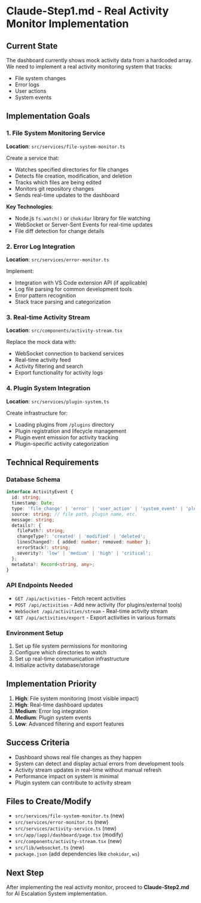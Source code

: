 # Claude-Step1.md - Real Activity Monitor Implementation

## Current State
The dashboard currently shows mock activity data from a hardcoded array. We need to implement a real activity monitoring system that tracks:
- File system changes
- Error logs
- User actions
- System events

## Implementation Goals

### 1. File System Monitoring Service
**Location**: `src/services/file-system-monitor.ts`

Create a service that:
- Watches specified directories for file changes
- Detects file creation, modification, and deletion
- Tracks which files are being edited
- Monitors git repository changes
- Sends real-time updates to the dashboard

**Key Technologies**:
- Node.js `fs.watch()` or `chokidar` library for file watching
- WebSocket or Server-Sent Events for real-time updates
- File diff detection for change details

### 2. Error Log Integration
**Location**: `src/services/error-monitor.ts`

Implement:
- Integration with VS Code extension API (if applicable)
- Log file parsing for common development tools
- Error pattern recognition
- Stack trace parsing and categorization

### 3. Real-time Activity Stream
**Location**: `src/components/activity-stream.tsx`

Replace the mock data with:
- WebSocket connection to backend services
- Real-time activity feed
- Activity filtering and search
- Export functionality for activity logs

### 4. Plugin System Integration
**Location**: `src/services/plugin-system.ts`

Create infrastructure for:
- Loading plugins from `/plugins` directory
- Plugin registration and lifecycle management
- Plugin event emission for activity tracking
- Plugin-specific activity categorization

## Technical Requirements

### Database Schema
```typescript
interface ActivityEvent {
  id: string;
  timestamp: Date;
  type: 'file_change' | 'error' | 'user_action' | 'system_event' | 'plugin_event';
  source: string; // file path, plugin name, etc.
  message: string;
  details?: {
    filePath?: string;
    changeType?: 'created' | 'modified' | 'deleted';
    linesChanged?: { added: number; removed: number };
    errorStack?: string;
    severity?: 'low' | 'medium' | 'high' | 'critical';
  };
  metadata?: Record<string, any>;
}
```

### API Endpoints Needed
- `GET /api/activities` - Fetch recent activities
- `POST /api/activities` - Add new activity (for plugins/external tools)
- `WebSocket /api/activities/stream` - Real-time activity stream
- `GET /api/activities/export` - Export activities in various formats

### Environment Setup
1. Set up file system permissions for monitoring
2. Configure which directories to watch
3. Set up real-time communication infrastructure
4. Initialize activity database/storage

## Implementation Priority
1. **High**: File system monitoring (most visible impact)
2. **High**: Real-time dashboard updates
3. **Medium**: Error log integration
4. **Medium**: Plugin system events
5. **Low**: Advanced filtering and export features

## Success Criteria
- Dashboard shows real file changes as they happen
- System can detect and display actual errors from development tools
- Activity stream updates in real-time without manual refresh
- Performance impact on system is minimal
- Plugin system can contribute to activity stream

## Files to Create/Modify
- `src/services/file-system-monitor.ts` (new)
- `src/services/error-monitor.ts` (new)
- `src/services/activity-service.ts` (new)
- `src/app/(app)/dashboard/page.tsx` (modify)
- `src/components/activity-stream.tsx` (new)
- `src/lib/websocket.ts` (new)
- `package.json` (add dependencies like `chokidar`, `ws`)

## Next Step
After implementing the real activity monitor, proceed to **Claude-Step2.md** for AI Escalation System implementation.